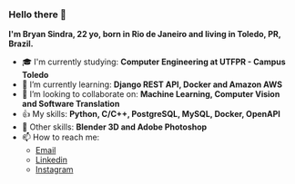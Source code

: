 ### Hello there 👋

<!--
**Bsindra/Bsindra** is a ✨ _special_ ✨ repository because its `README.md` (this file) appears on your GitHub profile.
-->

<b> I'm Bryan Sindra, 22 yo, born in Rio de Janeiro and living in Toledo, PR, Brazil. </b>

  - 🎓 I'm currently studying: <b> Computer Engineering at UTFPR - Campus Toledo </b>
  - 🌱 I’m currently learning: <b> Django REST API, Docker and Amazon AWS </b>
  - 👯 I’m looking to collaborate on: <b> Machine Learning, Computer Vision and Software Translation </b>
  - 👍 My skills: <b> Python, C/C++, PostgreSQL, MySQL, Docker, OpenAPI </b>
  - 🎨 Other skills: <b> Blender 3D and Adobe Photoshop </b>
  - 📫 How to reach me:
    - [Email](mailto:bsindra98@gmail.com)
    - [Linkedin](https://www.linkedin.com/in/bryan-sindra/)
    - [Instagram](https://www.instagram.com/bry.cpp/)
